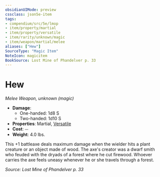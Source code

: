 ```yaml
---
obsidianUIMode: preview
cssclass: json5e-item
tags:
- compendium/src/5e/lmop
- item/property/martial
- item/property/versatile
- item/rarity/unknown/magic
- item/weapon/martial/melee
aliases: ["Hew"]
SourceType: "Magic Item"
NoteIcon: magicitem
BookSource: Lost Mine of Phandelver p. 33
---
```

# Hew
*Melee Weapon, unknown (magic)*  

- **Damage**:
  - One-handed: 1d8 S
  - Two-handed: 1d10 S
- **Properties**: Martial, [Versatile](/3-Mechanics/CLI/rules/item-properties.md#Versatile)
- **Cost**: ⏤
- **Weight**: 4.0 lbs.

This +1 battleaxe deals maximum damage when the wielder hits a plant creature or an object made of wood. The axe's creator was a dwarf smith who feuded with the dryads of a forest where he cut firewood. Whoever carries the axe feels uneasy whenever he or she travels through a forest.

*Source: Lost Mine of Phandelver p. 33*